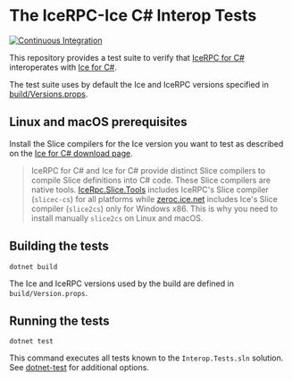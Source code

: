 # The IceRPC-Ice C# Interop Tests

[![Continuous Integration][ci-badge]][ci-home]

This repository provides a test suite to verify that [IceRPC for C#][icerpc-csharp] interoperates with
[Ice for C#][ice-csharp].

The test suite uses by default the Ice and IceRPC versions specified in [build/Versions.props](build/Versions.props).

## Linux and macOS prerequisites

Install the Slice compilers for the Ice version you want to test as described on the
[Ice for C# download page](https://zeroc.com/downloads/ice/3.7/csharp).

> IceRPC for C# and Ice for C# provide distinct Slice compilers to compile Slice definitions into C# code. These
> Slice compilers are native tools.
> [IceRpc.Slice.Tools][icerpc-slice-tools] includes IceRPC's Slice compiler (`slicec-cs`) for all platforms while
> [zeroc.ice.net][zeroc-ice-net] includes Ice's Slice compiler (`slice2cs`) only for Windows x86. This is why you need
> to install manually `slice2cs` on Linux and macOS.

## Building the tests

```shell
dotnet build
```

The Ice and IceRPC versions used by the build are defined in `build/Version.props`.

## Running the tests

```shell
dotnet test
```

This command executes all tests known to the `Interop.Tests.sln` solution. See
[dotnet-test](https://docs.microsoft.com/en-us/dotnet/core/tools/dotnet-test) for additional options.

[ci-badge]: https://github.com/icerpc/icerpc-ice-csharp-interop/actions/workflows/dotnet.yaml/badge.svg
[ci-home]: https://github.com/icerpc/icerpc-ice-csharp-interop/actions/workflows/dotnet.yaml
[icerpc-csharp]: https://github.com/icerpc/icerpc-csharp
[icerpc-slice-tools]: https://www.nuget.org/packages/icerpc.slice.tools
[ice-csharp]: https://github.com/zeroc-ice/ice
[zeroc-ice-net]: https://www.nuget.org/packages/zeroc.ice.net
